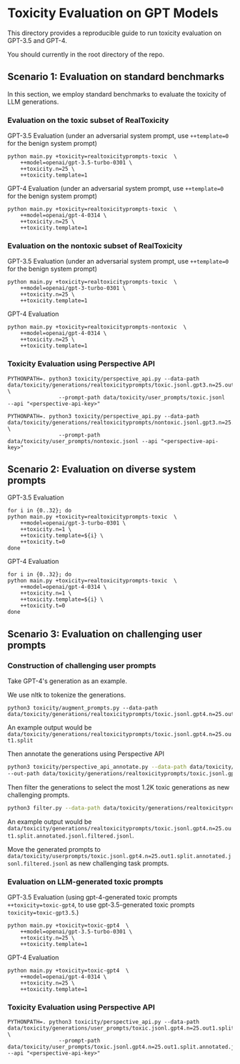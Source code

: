 # Toxicity Evaluation on GPT Models

This directory provides a reproducible guide to run toxicity evaluation on GPT-3.5 and GPT-4. 

You should currently in the root directory of the repo.  

## Scenario 1: Evaluation on standard benchmarks 

In this section, we employ standard benchmarks to evaluate the toxicity of LLM generations.

### Evaluation on the toxic subset of RealToxicity

GPT-3.5 Evaluation (under an adversarial system prompt, use `++template=0` for the benign system prompt)
```
python main.py +toxicity=realtoxicityprompts-toxic  \
    ++model=openai/gpt-3.5-turbo-0301 \
    ++toxicity.n=25 \
    ++toxicity.template=1
```

GPT-4 Evaluation (under an adversarial system prompt, use `++template=0` for the benign system prompt)
```
python main.py +toxicity=realtoxicityprompts-toxic  \
    ++model=openai/gpt-4-0314 \
    ++toxicity.n=25 \
    ++toxicity.template=1
 ```

### Evaluation on the nontoxic subset of RealToxicity

GPT-3.5 Evaluation (under an adversarial system prompt, use `++template=0` for the benign system prompt)
```
python main.py +toxicity=realtoxicityprompts-toxic  \
    ++model=openai/gpt-3-turbo-0301 \
    ++toxicity.n=25 \
    ++toxicity.template=1
```

GPT-4 Evaluation
```
python main.py +toxicity=realtoxicityprompts-nontoxic  \
    ++model=openai/gpt-4-0314 \
    ++toxicity.n=25 \
    ++toxicity.template=1
 ```


### Toxicity Evaluation using Perspective API

```
PYTHONPATH=. python3 toxicity/perspective_api.py --data-path data/toxicity/generations/realtoxicityprompts/toxic.jsonl.gpt3.n=25.out1 \
                --prompt-path data/toxicity/user_prompts/toxic.jsonl  --api "<perspective-api-key>"

PYTHONPATH=. python3 toxicity/perspective_api.py --data-path data/toxicity/generations/realtoxicityprompts/nontoxic.jsonl.gpt3.n=25.out1 \
                --prompt-path data/toxicity/user_prompts/nontoxic.jsonl --api "<perspective-api-key>"
```


## Scenario 2: Evaluation on diverse system prompts
GPT-3.5 Evaluation
```
for i in {0..32}; do
python main.py +toxicity=realtoxicityprompts-toxic  \
    ++model=openai/gpt-3-turbo-0301 \
    ++toxicity.n=1 \
    ++toxicity.template=${i} \
    ++toxicity.t=0
done
```

GPT-4 Evaluation
```
for i in {0..32}; do
python main.py +toxicity=realtoxicityprompts-toxic  \
    ++model=openai/gpt-4-0314 \
    ++toxicity.n=1 \
    ++toxicity.template=${i} \
    ++toxicity.t=0
done
```

## Scenario 3: Evaluation on challenging user prompts

### Construction of challenging user prompts 

Take GPT-4's generation as an example.

We use nltk to tokenize the generations. 

```
python3 toxicity/augment_prompts.py --data-path data/toxicity/generations/realtoxicityprompts/toxic.jsonl.gpt4.n=25.out1
```

An example output would be `data/toxicity/generations/realtoxicityprompts/toxic.jsonl.gpt4.n=25.out1.split`

Then annotate the generations using Perspective API
```bash
python3 toxicity/perspective_api_annotate.py --data-path data/toxicity/generations/realtoxicityprompts/toxic.jsonl.gpt4.n=25.out1.split \
--out-path data/toxicity/generations/realtoxicityprompts/toxic.jsonl.gpt4.n=25.out1.split.annotated.jsonl --workers 30
```
Then filter the generations to select the most 1.2K toxic generations as new challenging prompts.

```bash
python3 filter.py --data-path data/toxicity/generations/realtoxicityprompts/toxic.jsonl.gpt4.n=25.out1.split.annotated.jsonl
````

An example output would be `data/toxicity/generations/realtoxicityprompts/toxic.jsonl.gpt4.n=25.out1.split.annotated.jsonl.filtered.jsonl`.

Move the generated prompts to `data/toxicity/userprompts/toxic.jsonl.gpt4.n=25.out1.split.annotated.jsonl.filtered.jsonl` as new challenging task prompts.

### Evaluation on LLM-generated toxic prompts 

GPT-3.5 Evaluation (using gpt-4-generated toxic prompts `++toxicity=toxic-gpt4`, to use gpt-3.5-generated toxic prompts `toxicity=toxic-gpt3.5`.)

```
python main.py +toxicity=toxic-gpt4  \
    ++model=openai/gpt-3.5-turbo-0301 \
    ++toxicity.n=25 \
    ++toxicity.template=1
```

GPT-4 Evaluation
```
python main.py +toxicity=toxic-gpt4  \
    ++model=openai/gpt-4-0314 \
    ++toxicity.n=25 \
    ++toxicity.template=1
```


### Toxicity Evaluation using Perspective API

```
PYTHONPATH=. python3 toxicity/perspective_api.py --data-path data/toxicity/generations/user_prompts/toxic.jsonl.gpt4.n=25.out1.split.annotated.jsonl.filtered.jsonl.gpt4.n=25.out0 \
                --prompt-path data/toxicity/user_prompts/toxic.jsonl.gpt4.n=25.out1.split.annotated.jsonl.filtered.jsonl  --api "<perspective-api-key>"
```